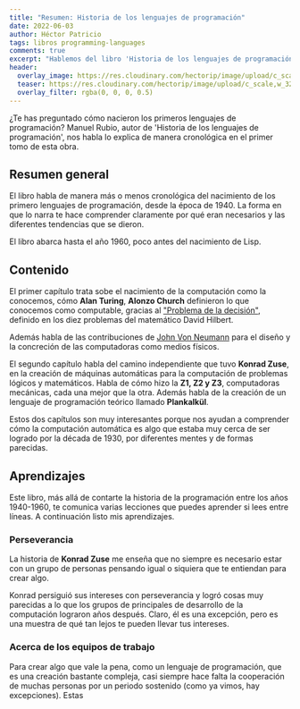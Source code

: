 ```yaml
---
title: "Resumen: Historia de los lenguajes de programación"
date: 2022-06-03
author: Héctor Patricio
tags: libros programming-languages
comments: true
excerpt: "Hablemos del libro 'Historia de los lenguajes de programación' de Manuel Rubio, que nos cuenta acerca del nacimiento de los primeros lenguajes."
header:
  overlay_image: https://res.cloudinary.com/hectorip/image/upload/c_scale,w_1280/v1654281870/jr-korpa-9XngoIpxcEo-unsplash_c6yihq.jpg
  teaser: https://res.cloudinary.com/hectorip/image/upload/c_scale,w_320/v1654281870/jr-korpa-9XngoIpxcEo-unsplash_c6yihq.jpg
  overlay_filter: rgba(0, 0, 0, 0.5)
---
```


¿Te has preguntado cómo nacieron los primeros lenguajes de programación? Manuel Rubio, autor de 'Historia de los lenguajes de programación', nos habla lo explica de manera cronológica en el primer tomo de esta obra.

## Resumen general

El libro habla de manera más o menos cronológica del nacimiento de los primero lenguajes de programación, desde la época de 1940. La forma en que lo narra te hace comprender claramente por qué eran necesarios y las diferentes tendencias que se dieron.

El libro abarca hasta el año 1960, poco antes del nacimiento de Lisp.

## Contenido

El primer capítulo trata sobe el nacimiento de la computación como la conocemos, cómo **Alan Turing**, **Alonzo Church** definieron lo que conocemos como computable, gracias al ["Problema de la decisión"](https://paginas.matem.unam.mx/videos/2017/marzo-2017/seminario-junior/427-acerca-del-problema-de-la-decision), definido en los diez problemas del matemático David Hilbert.

Además habla de las contribuciones de [John Von Neumann](https://www.britannica.com/biography/John-von-Neumann) para el diseño y la concreción de las computadoras como medios físicos.

El segundo capítulo habla del camino independiente que tuvo **Konrad Zuse**, en la creación de máquinas automáticas para la computación de problemas lógicos y matemáticos. Habla de cómo hizo la **Z1, Z2 y Z3**, computadoras mecánicas, cada una mejor que la otra. Además habla de la creación de un lenguaje de programación teórico llamado **Plankalkül**.

Estos dos capítulos son muy interesantes porque nos ayudan a comprender cómo la computación automática es algo que estaba muy cerca de ser logrado por la década de 1930, por diferentes mentes y de formas parecidas.

## Aprendizajes

Este libro, más allá de contarte la historia de la programación entre los años 1940-1960, te comunica varias lecciones que puedes aprender si lees entre líneas. A continuación listo mis aprendizajes.

### Perseverancia

La historia de **Konrad Zuse** me enseña que no siempre es necesario estar con un grupo de personas pensando igual o siquiera que te entiendan para crear algo.

Konrad persiguió sus intereses con perseverancia y logró cosas muy parecidas a lo que los grupos de principales de desarrollo de la computación lograron años después. Claro, él es una excepción, pero es una muestra de qué tan lejos te pueden llevar tus intereses.

### Acerca de los equipos de trabajo

Para crear algo que vale la pena, como un lenguaje de programación, que es una creación bastante compleja, casi siempre hace falta la cooperación de muchas personas por un periodo sostenido (como ya vimos, hay excepciones). Estas
